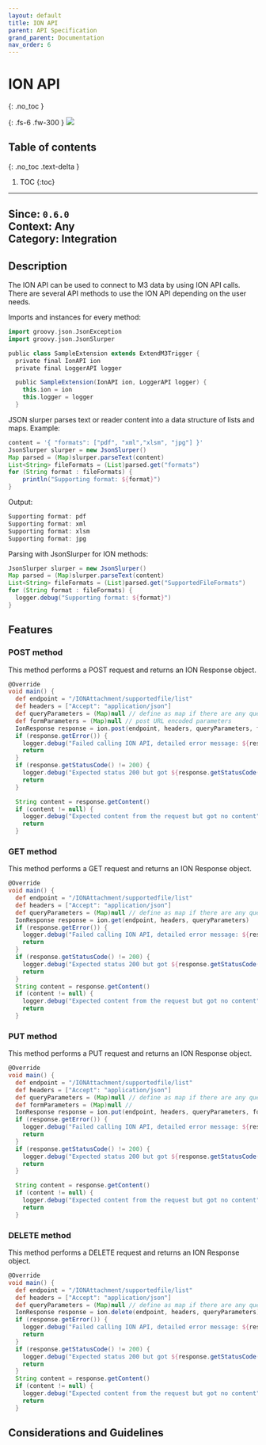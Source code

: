 ```yaml
---
layout: default
title: ION API
parent: API Specification
grand_parent: Documentation
nav_order: 6
---
```


# ION API
{: .no_toc }

{: .fs-6 .fw-300 }
![](/assets/images/warning-24px.svg)

## Table of contents
{: .no_toc .text-delta }

1. TOC
{:toc}

---

**Since**: `0.6.0`  
**Context**: Any  
**Category**: Integration  
---
## Description
The ION API can be used to connect to M3 data by using ION API calls. There are several API methods to use the ION API depending on the user needs.


Imports and instances for every method:
```groovy
import groovy.json.JsonException
import groovy.json.JsonSlurper

public class SampleExtension extends ExtendM3Trigger {
  private final IonAPI ion
  private final LoggerAPI logger

  public SampleExtension(IonAPI ion, LoggerAPI logger) {
    this.ion = ion
    this.logger = logger
  }
```
JSON slurper parses text or reader content into a data structure of lists and maps.
Example:
```groovy
content = '{ "formats": ["pdf", "xml","xlsm", "jpg"] }'
JsonSlurper slurper = new JsonSlurper()    
Map parsed = (Map)slurper.parseText(content)
List<String> fileFormats = (List)parsed.get("formats")
for (String format : fileFormats) {
    println("Supporting format: ${format}")
}
```
Output:

```groovy
Supporting format: pdf
Supporting format: xml
Supporting format: xlsm
Supporting format: jpg
```
Parsing with JsonSlurper for ION methods:

```groovy
JsonSlurper slurper = new JsonSlurper()
Map parsed = (Map)slurper.parseText(content)
List<String> fileFormats = (List)parsed.get("SupportedFileFormats")
for (String format : fileFormats) {
  logger.debug("Supporting format: ${format}")
}

```

## Features
### POST method
This method performs a POST request and returns an ION Response object.

```groovy
@Override
void main() {
  def endpoint = "/IONAttachment/supportedfile/list"
  def headers = ["Accept": "application/json"]
  def queryParameters = (Map)null // define as map if there are any query parameters e.g. ["name1": "value1", "name2": "value2"]
  def formParameters = (Map)null // post URL encoded parameters
  IonResponse response = ion.post(endpoint, headers, queryParameters, formParameters)
  if (response.getError()) {
    logger.debug("Failed calling ION API, detailed error message: ${response.getErrorMessage()}")
    return
  }
  if (response.getStatusCode() != 200) {
    logger.debug("Expected status 200 but got ${response.getStatusCode()} instead")
    return
  }

  String content = response.getContent()
  if (content != null) {
    logger.debug("Expected content from the request but got no content")
    return
  }

```

### GET method
This method performs a GET request and returns an ION Response object.

```groovy
@Override
void main() {
  def endpoint = "/IONAttachment/supportedfile/list"
  def headers = ["Accept": "application/json"]
  def queryParameters = (Map)null // define as map if there are any query parameters e.g. ["name1": "value1", "name2": "value2"]
  IonResponse response = ion.get(endpoint, headers, queryParameters)
  if (response.getError()) {
    logger.debug("Failed calling ION API, detailed error message: ${response.getErrorMessage()}")
    return
  }
  if (response.getStatusCode() != 200) {
    logger.debug("Expected status 200 but got ${response.getStatusCode()} instead")
    return
  }
  String content = response.getContent()
  if (content != null) {
    logger.debug("Expected content from the request but got no content")
    return
  }
```

### PUT method
This method performs a PUT request and returns an ION Response object.
```groovy
@Override
void main() {
  def endpoint = "/IONAttachment/supportedfile/list"
  def headers = ["Accept": "application/json"]
  def queryParameters = (Map)null // define as map if there are any query parameters e.g. ["name1": "value1", "name2": "value2"]
  def formParameters = (Map)null //
  IonResponse response = ion.put(endpoint, headers, queryParameters, formParameters)
  if (response.getError()) {
    logger.debug("Failed calling ION API, detailed error message: ${response.getErrorMessage()}")
    return
  }
  if (response.getStatusCode() != 200) {
    logger.debug("Expected status 200 but got ${response.getStatusCode()} instead")
    return
  }

  String content = response.getContent()
  if (content != null) {
    logger.debug("Expected content from the request but got no content")
    return
  }
```

### DELETE method
This method performs a DELETE request and returns an ION Response object.
```groovy
@Override
void main() {
  def endpoint = "/IONAttachment/supportedfile/list"
  def headers = ["Accept": "application/json"]
  def queryParameters = (Map)null // define as map if there are any query parameters e.g. ["name1": "value1", "name2": "value2"]
  IonResponse response = ion.delete(endpoint, headers, queryParameters)
  if (response.getError()) {
    logger.debug("Failed calling ION API, detailed error message: ${response.getErrorMessage()}")
    return
  }
  if (response.getStatusCode() != 200) {
    logger.debug("Expected status 200 but got ${response.getStatusCode()} instead")
    return
  }
  String content = response.getContent()
  if (content != null) {
    logger.debug("Expected content from the request but got no content")
    return
  }
```

## Considerations and Guidelines
